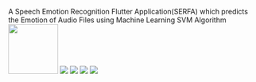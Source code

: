 A Speech Emotion Recognition Flutter Application(SERFA) which predicts the Emotion of Audio Files using Machine Learning SVM Algorithm
<img src="[https://your-image-url.type](https://user-images.githubusercontent.com/54525660/193305280-0b717aff-e497-4d50-aaf9-99a3fe4bd32a.jpeg)" width="100" height="100">
![](https://user-images.githubusercontent.com/54525660/193305280-0b717aff-e497-4d50-aaf9-99a3fe4bd32a.jpeg)
![](https://user-images.githubusercontent.com/54525660/193305299-c68ae640-2c41-48b5-be11-23dbaa41b66f.jpeg)
![](https://user-images.githubusercontent.com/54525660/193305314-06a5bb74-8053-463d-aa14-3933a3848be2.jpeg)
![](https://user-images.githubusercontent.com/54525660/193305322-778a0b1d-b1a9-4b79-afb6-7ace29d0add0.jpeg)
